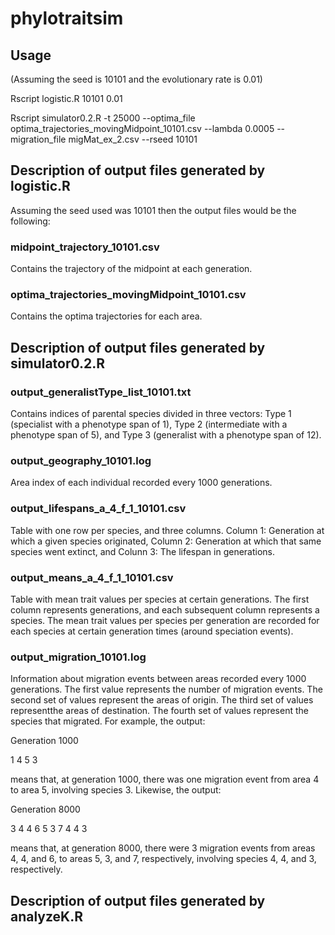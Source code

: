# phylotraitsim
## Usage
(Assuming the seed is 10101 and the evolutionary rate is 0.01)

Rscript logistic.R 10101 0.01

Rscript simulator0.2.R -t 25000 --optima_file optima_trajectories_movingMidpoint_10101.csv --lambda 0.0005 --migration_file migMat_ex_2.csv --rseed 10101

## Description of output files generated by logistic.R
Assuming the seed used was 10101 then the output files would be the following:
### midpoint_trajectory_10101.csv
Contains the trajectory of the midpoint at each generation.
### optima_trajectories_movingMidpoint_10101.csv
Contains the optima trajectories for each area.

## Description of output files generated by simulator0.2.R
### output_generalistType_list_10101.txt
Contains indices of parental species divided in three vectors: 
Type 1 (specialist with a phenotype span of 1), 
Type 2 (intermediate with a phenotype span of 5), and 
Type 3 (generalist with a phenotype span of 12).

### output_geography_10101.log
Area index of each individual recorded every 1000 generations.

### output_lifespans_a_4_f_1_10101.csv
Table with one row per species, and three columns. 
Column 1: Generation at which a given species originated,
Column 2: Generation at which that same species went extinct, and
Colunn 3: The lifespan in generations.

### output_means_a_4_f_1_10101.csv
Table with mean trait values per species at certain generations.
The first column represents generations, and each subsequent column represents a species.
The mean trait values per species per generation are recorded for each species at certain generation times (around speciation events).

### output_migration_10101.log
Information about migration events between areas recorded every 1000 generations.
The first value represents the number of migration events.
The second set of values represent the areas of origin.
The third set of values representthe areas of destination.
The fourth set of values represent the species that migrated.
For example, the output:

Generation 1000

1 4 5 3

means that, at generation 1000, there was one migration event
from area 4 to area 5, involving species 3. Likewise, the output:

Generation 8000

3 4 4 6 5 3 7 4 4 3

means that, at generation 8000, there were 3 migration events
from areas 4, 4, and 6, to areas 5, 3, and 7, respectively,
involving species 4, 4, and 3, respectively.

## Description of output files generated by analyzeK.R
